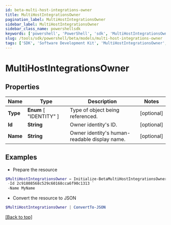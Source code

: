 ```yaml
---
id: beta-multi-host-integrations-owner
title: MultiHostIntegrationsOwner
pagination_label: MultiHostIntegrationsOwner
sidebar_label: MultiHostIntegrationsOwner
sidebar_class_name: powershellsdk
keywords: ['powershell', 'PowerShell', 'sdk', 'MultiHostIntegrationsOwner', 'BetaMultiHostIntegrationsOwner'] 
slug: /tools/sdk/powershell/beta/models/multi-host-integrations-owner
tags: ['SDK', 'Software Development Kit', 'MultiHostIntegrationsOwner', 'BetaMultiHostIntegrationsOwner']
---
```



# MultiHostIntegrationsOwner

## Properties

Name | Type | Description | Notes
------------ | ------------- | ------------- | -------------
**Type** |  **Enum** [  "IDENTITY" ] | Type of object being referenced. | [optional] 
**Id** | **String** | Owner identity's ID. | [optional] 
**Name** | **String** | Owner identity's human-readable display name. | [optional] 

## Examples

- Prepare the resource
```powershell
$MultiHostIntegrationsOwner = Initialize-BetaMultiHostIntegrationsOwner  -Type IDENTITY `
 -Id 2c91808568c529c60168cca6f90c1313 `
 -Name MyName
```

- Convert the resource to JSON
```powershell
$MultiHostIntegrationsOwner | ConvertTo-JSON
```


[[Back to top]](#) 

